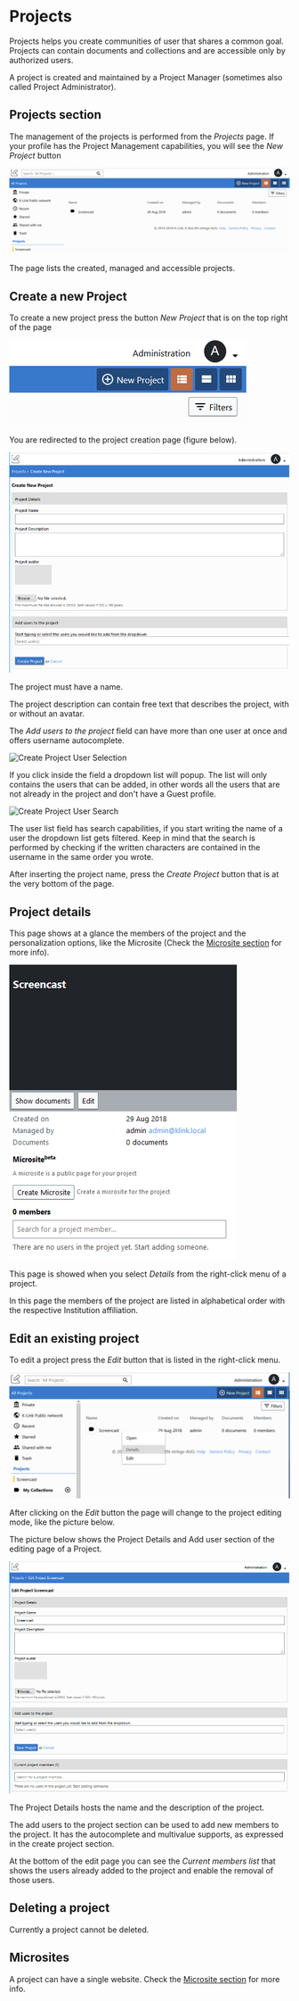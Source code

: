 # Projects

Projects helps you create communities of user that shares a common goal. Projects can contain documents and collections and are accessible only by authorized users.

A project is created and maintained by a Project Manager (sometimes also called Project Administrator).


## Projects section

The management of the projects is performed from the _Projects_ page. If your profile has the Project Management capabilities, you will see the _New Project_ button

![navigation menu](./img/dms-projects-section.JPG)

The page lists the created, managed and accessible projects. 

## Create a new Project

To create a new project press the button _New Project_ that is on the top right of the page

![Create Project Button](./img/dms-projects-new-btn.JPG)

You are redirected to the project creation page (figure below).

![Create Project Create](./img/dms-projects-create.JPG)

The project must have a name. 

The project description can contain free text that describes the project, with or without an avatar.

The _Add users to the project_ field can have more than one user at once and offers username autocomplete.

![Create Project User Selection](./img/dms-projects-user-dropdown.JPG)

If you click inside the field a dropdown list will popup. The list will only contains the users that can be added, in other words all the users that are not already in the project and don't have a Guest profile. 

![Create Project User Search](./img/dms-projects-user-dropdown-search.JPG)

The user list field has search capabilities, if you start writing the name of a user the dropdown list gets filtered. Keep in mind that the search is performed by checking if the written characters are contained in the username in the same order you wrote.

After inserting the project name, press the _Create Project_ button that is at the very bottom of the page.

## Project details

This page shows at a glance the members of the project and the personalization options, like the Microsite (Check the [Microsite section](../microsite/index.md) for more info).

![Project Details](./img/dms-project-show.JPG)

This page is showed when you select _Details_ from the right-click menu of a project.

In this page the members of the project are listed in alphabetical order with the respective Institution affiliation.


## Edit an existing project

To edit a project press the _Edit_ button that is listed in the right-click menu. 

![Project Edit - details-menu](./img/dms-project-details-menu.PNG)

After clicking on the _Edit_ button the page will change to the project editing mode, like the picture below. 

The picture below shows the Project Details and Add user section of the editing page of a Project.

![Project Edit - details and add user part](./img/dms-projects-edit-1.JPG)

The Project Details hosts the name and the description of the project.

The add users to the project section can be used to add new members to the project. It has the autocomplete and multivalue supports, as expressed in the create project section.

At the bottom of the edit page you can see the _Current members list_ that shows the users already added to the project and enable the removal of those users.


## Deleting a project

Currently a project cannot be deleted.

## Microsites

A project can have a single website. Check the [Microsite section](../microsite/index.md) for more info.
